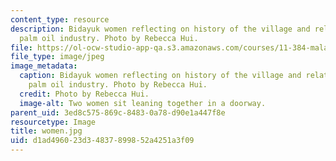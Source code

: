 ```yaml
---
content_type: resource
description: Bidayuk women reflecting on history of the village and relationship with
  palm oil industry. Photo by Rebecca Hui.
file: https://ol-ocw-studio-app-qa.s3.amazonaws.com/courses/11-384-malaysia-sustainable-cities-practicum-spring-2018/d1ad496023d34837899852a4251a3f09_women.jpg
file_type: image/jpeg
image_metadata:
  caption: Bidayuk women reflecting on history of the village and relationship with
    palm oil industry. Photo by Rebecca Hui.
  credit: Photo by Rebecca Hui.
  image-alt: Two women sit leaning together in a doorway.
parent_uid: 3ed8c575-869c-8483-0a78-d90e1a447f8e
resourcetype: Image
title: women.jpg
uid: d1ad4960-23d3-4837-8998-52a4251a3f09
---
```

